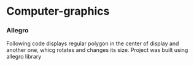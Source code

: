 # Computer-graphics

### Allegro
<p>Following code displays regular polygon in the center of display and another one, whicg rotates and changes its size.
Project was built using allegro library</p>
